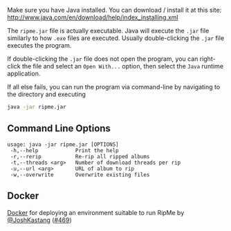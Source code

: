 Make sure you have Java installed. You can download / install it at this site: http://www.java.com/en/download/help/index_installing.xml

The `ripme.jar` file is actually executable. Java will execute the `.jar` file similarly to how `.exe` files are executed. Usually double-clicking the `.jar` file executes the program.

If double-clicking the `.jar` file does not open the program, you can right-click the file and select an `Open With...` option, then select the `Java` runtime application.

If all else fails, you can run the program via command-line by navigating to the directory and executing
```bash
java -jar ripme.jar
```

Command Line Options
--------------------
```
﻿usage: java -jar ripme.jar [OPTIONS]
 -h,--help            Print the help
 -r,--rerip           Re-rip all ripped albums
 -t,--threads <arg>   Number of download threads per rip
 -u,--url <arg>       URL of album to rip
 -w,--overwrite       Overwrite existing files
```

## Docker

[Docker](https://hub.docker.com/r/kastang/ripme) for deploying an environment suitable to run RipMe by [@JoshKastang](https://github.com/JoshKastang) ([#469](https://github.com/4pr0n/ripme/issues/469))